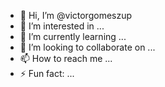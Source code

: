 - 👋 Hi, I’m @victorgomeszup
- 👀 I’m interested in ...
- 🌱 I’m currently learning ...
- 💞️ I’m looking to collaborate on ...
- 📫 How to reach me ...
- ⚡ Fun fact: ...

<!---
victorgomeszup/victorgomeszup is a ✨ special ✨ repository because its `README.md` (this file) appears on your GitHub profile.
You can click the Preview link to take a look at your changes.
--->
